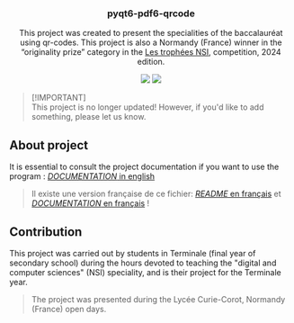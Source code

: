 <p align="center">
  <h3 align="center">pyqt6-pdf6-qrcode</h3>
  <p align="center">This project was created to present the specialities of the baccalauréat using qr-codes. This project is also a Normandy (France) winner in the “originality prize” category in the <a href="https://trophees-nsi.fr/">Les trophées NSI</a>, competition, 2024 edition.</p>
</p>

<p align="center">
<img src="https://img.shields.io/badge/version-v1.2.5_stable-blue"/>
<img src="https://img.shields.io/badge/purpose-educational-green"/>
</p>

> [!IMPORTANT]\
> This project is no longer updated! However, if you'd like to add something, please let us know.

## About project

It is essential to consult the project documentation if you want to use the program :  [*DOCUMENTATION* in english](./doc/documentation_EN.md)
> Il existe une version française de ce fichier: [*README* en français](./README.md) et [*DOCUMENTATION* en français](./doc/documentation.md) !

## Contribution

This project was carried out by students in Terminale (final year of secondary school) during the hours devoted to teaching the "digital and computer sciences" (NSI) speciality, and is their project for the Terminale year.

> The project was presented during the Lycée Curie-Corot, Normandy (France) open days.
